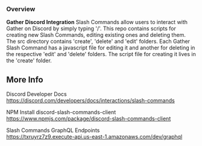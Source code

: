 ### Overview

**Gather Discord Integration**
Slash Commands allow users to interact with Gather on Discord by simply typing '/'. This repo contains scripts for creating new Slash Commands, editing existing ones and deleting them.
The src directory contains 'create', 'delete' and 'edit' folders.
Each Gather Slash Command has a javascript file for editing it and another for deleting in the respective 'edit' and 'delete' folders. The script file for creating it lives in the 'create' folder. <br>

## More Info

Discord Developer Docs <br>
https://discord.com/developers/docs/interactions/slash-commands

NPM Install discord-slash-commands-client <br>
https://www.npmjs.com/package/discord-slash-commands-client

Slash Commands GraphQL Endpoints <br>
https://txruyrz7z9.execute-api.us-east-1.amazonaws.com/dev/graphql
